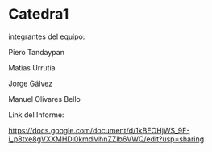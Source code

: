 # Catedra1
integrantes del equipo:

Piero Tandaypan

Matias Urrutia 

Jorge Gálvez

Manuel Olivares Bello

Link del Informe:

https://docs.google.com/document/d/1kBEOHjWS_9F-i_p8txe8gVXXMHDi0kmdMhnZZlb6VWQ/edit?usp=sharing
